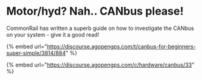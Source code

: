 # Motor/hyd? Nah.. CANbus please!

CommonRail has written a superb guide on how to investigate the CANbus on your system - give it a good read!

{% embed url="https://discourse.agopengps.com/t/canbus-for-beginners-super-simple/3814/884" %}

{% embed url="https://discourse.agopengps.com/c/hardware/canbus/33" %}
